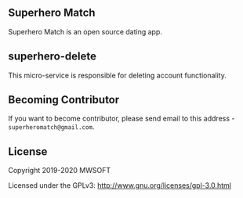 ## Superhero Match
Superhero Match is an open source dating app.

## superhero-delete
This micro-service is responsible for deleting account functionality. 

## Becoming Contributor
If you want to become contributor, please send email to this address - `superheromatch@gmail.com`.

## License
Copyright 2019-2020 MWSOFT

Licensed under the GPLv3: http://www.gnu.org/licenses/gpl-3.0.html